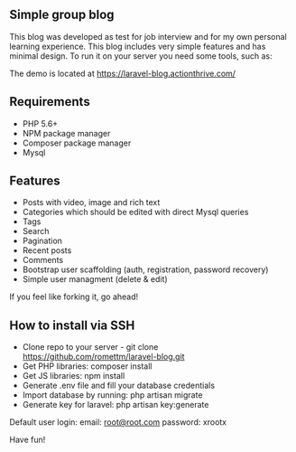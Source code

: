 ## Simple group blog

This blog was developed as test for job interview and for my own personal learning experience. This blog includes very simple features and has minimal design. To run it on your server you need some tools, such as:

The demo is located at https://laravel-blog.actionthrive.com/

## Requirements

- PHP 5.6+
- NPM package manager
- Composer package manager
- Mysql

## Features

- Posts with video, image and rich text
- Categories which should be edited with direct Mysql queries
- Tags
- Search
- Pagination
- Recent posts
- Comments
- Bootstrap user scaffolding (auth, registration, password recovery)
- Simple user managment (delete & edit)

If you feel like forking it, go ahead!

## How to install via SSH

- Clone repo to your server - git clone https://github.com/romettm/laravel-blog.git
- Get PHP libraries: composer install
- Get JS libraries: npm install
- Generate .env file and fill your database credentials
- Import database by running: php artisan migrate
- Generate key for laravel: php artisan key:generate 

Default user login: 
email: root@root.com
password: xrootx

Have fun!


